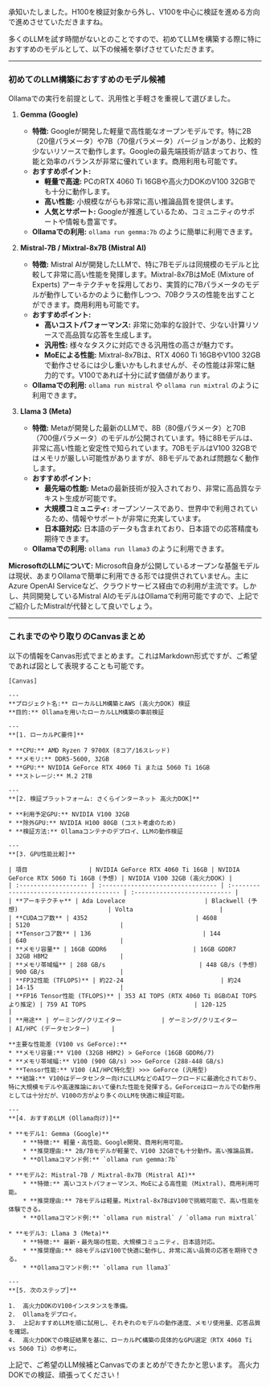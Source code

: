 承知いたしました。H100を検証対象から外し、V100を中心に検証を進める方向で進めさせていただきますね。

多くのLLMを試す時間がないとのことですので、初めてLLMを構築する際に特におすすめのモデルとして、以下の候補を挙げさせていただきます。

-----

### 初めてのLLM構築におすすめのモデル候補

Ollamaでの実行を前提として、汎用性と手軽さを重視して選びました。

1.  **Gemma (Google)**

      * **特徴:** Googleが開発した軽量で高性能なオープンモデルです。特に2B（20億パラメータ）や7B（70億パラメータ）バージョンがあり、比較的少ないリソースで動作します。Googleの最先端技術が詰まっており、性能と効率のバランスが非常に優れています。商用利用も可能です。
      * **おすすめポイント:**
          * **軽量で高速:** PCのRTX 4060 Ti 16GBや高火力DOKのV100 32GBでも十分に動作します。
          * **高い性能:** 小規模ながらも非常に高い推論品質を提供します。
          * **人気とサポート:** Googleが推進しているため、コミュニティのサポートや情報も豊富です。
      * **Ollamaでの利用:** `ollama run gemma:7b` のように簡単に利用できます。

2.  **Mistral-7B / Mixtral-8x7B (Mistral AI)**

      * **特徴:** Mistral AIが開発したLLMで、特に7Bモデルは同規模のモデルと比較して非常に高い性能を発揮します。Mixtral-8x7BはMoE (Mixture of Experts) アーキテクチャを採用しており、実質的に7Bパラメータのモデルが動作しているかのように動作しつつ、70Bクラスの性能を出すことができます。商用利用も可能です。
      * **おすすめポイント:**
          * **高いコストパフォーマンス:** 非常に効率的な設計で、少ない計算リソースで高品質な応答を生成します。
          * **汎用性:** 様々なタスクに対応できる汎用性の高さが魅力です。
          * **MoEによる性能:** Mixtral-8x7Bは、RTX 4060 Ti 16GBやV100 32GBで動作させるには少し重いかもしれませんが、その性能は非常に魅力的です。V100であれば十分に試す価値があります。
      * **Ollamaでの利用:** `ollama run mistral` や `ollama run mixtral` のように利用できます。

3.  **Llama 3 (Meta)**

      * **特徴:** Metaが開発した最新のLLMで、8B（80億パラメータ）と70B（700億パラメータ）のモデルが公開されています。特に8Bモデルは、非常に高い性能と安定性で知られています。70BモデルはV100 32GBではメモリが厳しい可能性がありますが、8Bモデルであれば問題なく動作します。
      * **おすすめポイント:**
          * **最先端の性能:** Metaの最新技術が投入されており、非常に高品質なテキスト生成が可能です。
          * **大規模コミュニティ:** オープンソースであり、世界中で利用されているため、情報やサポートが非常に充実しています。
          * **日本語対応:** 日本語のデータも含まれており、日本語での応答精度も期待できます。
      * **Ollamaでの利用:** `ollama run llama3` のように利用できます。

**MicrosoftのLLMについて:**
Microsoft自身が公開しているオープンな基盤モデルは現状、あまりOllamaで簡単に利用できる形では提供されていません。主にAzure OpenAI Serviceなど、クラウドサービス経由での利用が主流です。しかし、共同開発しているMistral AIのモデルはOllamaで利用可能ですので、上記でご紹介したMistralが代替として良いでしょう。

-----

### これまでのやり取りのCanvasまとめ

以下の情報をCanvas形式でまとめます。これはMarkdown形式ですが、ご希望であれば図として表現することも可能です。

```
[Canvas]

---
**プロジェクト名:** ローカルLLM構築とAWS (高火力DOK) 検証
**目的:** Ollamaを用いたローカルLLM構築の事前検証

---
**[1. ローカルPC要件]**

* **CPU:** AMD Ryzen 7 9700X (8コア/16スレッド)
* **メモリ:** DDR5-5600, 32GB
* **GPU:** NVIDIA GeForce RTX 4060 Ti または 5060 Ti 16GB
* **ストレージ:** M.2 2TB

---
**[2. 検証プラットフォーム: さくらインターネット 高火力DOK]**

* **利用予定GPU:** NVIDIA V100 32GB
* **除外GPU:** NVIDIA H100 80GB (コスト考慮のため)
* **検証方法:** Ollamaコンテナのデプロイ、LLMの動作検証

---
**[3. GPU性能比較]**

| 項目                 | NVIDIA GeForce RTX 4060 Ti 16GB | NVIDIA GeForce RTX 5060 Ti 16GB (予想) | NVIDIA V100 32GB (高火力DOK) |
| :------------------- | :-------------------------------- | :--------------------------------------- | :--------------------------- |
| **アーキテクチャ** | Ada Lovelace                      | Blackwell (予想)                         | Volta                        |
| **CUDAコア数** | 4352                              | 4608                                     | 5120                         |
| **Tensorコア数** | 136                               | 144                                      | 640                          |
| **メモリ容量** | 16GB GDDR6                        | 16GB GDDR7                               | 32GB HBM2                    |
| **メモリ帯域幅** | 288 GB/s                          | 448 GB/s (予想)                          | 900 GB/s                     |
| **FP32性能 (TFLOPS)** | 約22-24                           | 約24                                     | 14-15                        |
| **FP16 Tensor性能 (TFLOPS)** | 353 AI TOPS (RTX 4060 Ti 8GBのAI TOPSより推定) | 759 AI TOPS                              | 120-125                      |
| **用途** | ゲーミング/クリエイター           | ゲーミング/クリエイター                  | AI/HPC (データセンター)      |

**主要な性能差 (V100 vs GeForce):**
* **メモリ容量:** V100 (32GB HBM2) > GeForce (16GB GDDR6/7)
* **メモリ帯域幅:** V100 (900 GB/s) >>> GeForce (288-448 GB/s)
* **Tensor性能:** V100 (AI/HPC特化型) >>> GeForce (汎用型)
* **結論:** V100はデータセンター向けにLLMなどのAIワークロードに最適化されており、特に大規模モデルや高速推論において優れた性能を発揮する。GeForceはローカルでの動作用としては十分だが、V100の方がより多くのLLMを快適に検証可能。

---
**[4. おすすめLLM (Ollama向け)]**

* **モデル1: Gemma (Google)**
    * **特徴:** 軽量・高性能、Google開発、商用利用可能。
    * **推奨理由:** 2B/7Bモデルが軽量で、V100 32GBでも十分動作。高い推論品質。
    * **Ollamaコマンド例:** `ollama run gemma:7b`

* **モデル2: Mistral-7B / Mixtral-8x7B (Mistral AI)**
    * **特徴:** 高いコストパフォーマンス、MoEによる高性能 (Mixtral)、商用利用可能。
    * **推奨理由:** 7Bモデルは軽量。Mixtral-8x7BはV100で挑戦可能で、高い性能を体験できる。
    * **Ollamaコマンド例:** `ollama run mistral` / `ollama run mixtral`

* **モデル3: Llama 3 (Meta)**
    * **特徴:** 最新・最先端の性能、大規模コミュニティ、日本語対応。
    * **推奨理由:** 8BモデルはV100で快適に動作し、非常に高い品質の応答を期待できる。
    * **Ollamaコマンド例:** `ollama run llama3`

---
**[5. 次のステップ]**

1.  高火力DOKのV100インスタンスを準備。
2.  Ollamaをデプロイ。
3.  上記おすすめLLMを順に試用し、それぞれのモデルの動作速度、メモリ使用量、応答品質を確認。
4.  高火力DOKでの検証結果を基に、ローカルPC構築の具体的なGPU選定（RTX 4060 Ti vs 5060 Ti）の参考に。
```

上記で、ご希望のLLM候補とCanvasでのまとめができたかと思います。
高火力DOKでの検証、頑張ってください！
